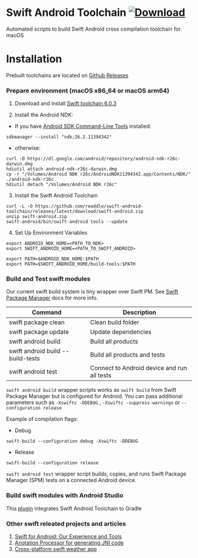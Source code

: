# Swift Android Toolchain [![Download](https://img.shields.io/github/v/release/readdle/swift-android-toolchain?label=Download)](https://github.com/readdle/swift-android-toolchain/releases/latest)


Automated scripts to build Swift Android cross compilation toolchain for macOS

# Installation
Prebuilt toolchains are located on [Github Releases](https://github.com/readdle/swift-android-toolchain/releases)

### Prepare environment (macOS x86_64 or macOS arm64)

1. Download and install [Swift toolchain 6.0.3](https://download.swift.org/swift-6.0.3-release/xcode/swift-6.0.3-RELEASE/swift-6.0.3-RELEASE-osx.pkg)

2. Install the Android NDK:
* If you have [Android SDK Command-Line Tools](https://developer.android.com/tools#tools-sdk) installed:
```
sdkmanager --install "ndk;26.2.11394342"
```
* otherwise:
```
curl -O https://dl.google.com/android/repository/android-ndk-r26c-darwin.dmg
hdiutil attach android-ndk-r26c-darwin.dmg
cp -r "/Volumes/Android NDK r26c/AndroidNDK11394342.app/Contents/NDK/" ./android-ndk-r26c
hdiutil detach "/Volumes/Android NDK r26c"
```

3. Install the Swift Android Toolchain
```
curl -L -O https://github.com/readdle/swift-android-toolchain/releases/latest/download/swift-android.zip
unzip swift-android.zip
swift-android/bin/swift-android tools --update
```

4. Set Up Environment Variables
```
export ANDROID_NDK_HOME=<PATH_TO_NDK> 
export SWIFT_ANDROID_HOME=<PATH_TO_SWIFT_ANDROID>
 
export PATH=$ANDROID_NDK_HOME:$PATH
export PATH=$SWIFT_ANDROID_HOME/build-tools:$PATH
```

### Build and Test swift modules

Our current swift build system is tiny wrapper over Swift PM. See [Swift Package Manager](https://github.com/apple/swift-package-manager/blob/master/Documentation/Usage.md) docs for more info.

| Command                             | Description                  |
|-------------------------------------|------------------------------|
| swift package clean                 | Clean build folder           |
| swift package update                | Update dependencies          |
| swift android build                 | Build all products           |
| swift android build --build-tests   | Build all products and tests |
| swift android test                  | Connect to Android device and run all tests |
 
`swift android build` wrapper scripts works as `swift build` from Swift Package Manager but is configured for Android. You can pass additional parameters such as `-Xswiftc -DDEBUG` , `-Xswiftc -suppress-warnings` or `--configuration release`

Example of compilation flags:
* Debug
```
swift-build --configuration debug -Xswiftc -DDEBUG
```
* Release
```
swift-build --configuration release
```

`swift android test` wrapper script builds, copies, and runs Swift Package Manager (SPM) tests on a connected Android device.
  
### Build swift modules with Android Studio

This [plugin](https://github.com/readdle/swift-android-gradle) integrates Swift Android Toolchain to Gradle

### Other swift releated projects and articles

1. [Swift for Android: Our Experience and Tools](https://readdle.com/blog/swift-for-android-our-experience-and-tools) 
2. [Anotation Processor for generating JNI code](https://github.com/readdle/swift-java-codegen)
3. [Cross-platform swift weather app](https://github.com/andriydruk/swift-weather-app)
